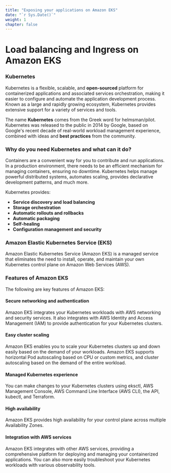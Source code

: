```yaml
---
title: "Exposing your applications on Amazon EKS"
date: "`r Sys.Date()`"
weight: 1
chapter: false
---
```


# Load balancing and Ingress on Amazon EKS

### Kubernetes

Kubernetes is a flexible, scalable, and **open-sourced** platform for containerized applications and associated services orchestration, making it easier to configure and automate the application development process. Known as a large and rapidly growing ecosystem, Kubernetes provides extensive support for a variety of services and tools.

The name **Kubernetes** comes from the Greek word for helmsman/pilot. Kubernetes was released to the public in 2014 by Google, based on Google's recent decade of real-world workload management experience, combined with ideas and **best practices** from the community.

### Why do you need Kubernetes and what can it do?

Containers are a convenient way for you to contribute and run applications. In a production environment, there needs to be an efficient mechanism for managing containers, ensuring no downtime. Kubernetes helps manage powerful distributed systems, automates scaling, provides declarative development patterns, and much more.

Kubernetes provides:

- **Service discovery and load balancing** 
- **Storage orchestration** 
- **Automatic rollouts and rollbacks** 
- **Automatic packaging** 
- **Self-healing** 
- **Configuration management and security** 

### Amazon Elastic Kubernetes Service (EKS)
Amazon Elastic Kubernetes Service (Amazon EKS) is a managed service that eliminates the need to install, operate, and maintain your own Kubernetes control plane on Amazon Web Services (AWS).

### Features of Amazon EKS
The following are key features of Amazon EKS:

#### Secure networking and authentication
Amazon EKS integrates your Kubernetes workloads with AWS networking and security services. It also integrates with AWS Identity and Access Management (IAM) to provide authentication for your Kubernetes clusters.

#### Easy cluster scaling
Amazon EKS enables you to scale your Kubernetes clusters up and down easily based on the demand of your workloads. Amazon EKS supports horizontal Pod autoscaling based on CPU or custom metrics, and cluster autoscaling based on the demand of the entire workload.

#### Managed Kubernetes experience
You can make changes to your Kubernetes clusters using eksctl, AWS Management Console, AWS Command Line Interface (AWS CLI), the API, kubectl, and Terraform.

#### High availability
Amazon EKS provides high availability for your control plane across multiple Availability Zones.

#### Integration with AWS services
Amazon EKS integrates with other AWS services, providing a comprehensive platform for deploying and managing your containerized applications. You can also more easily troubleshoot your Kubernetes workloads with various observability tools.